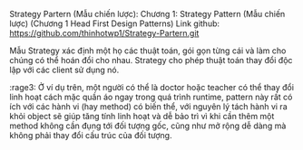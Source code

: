 Strategy Partern (Mẫu chiến lược):  Chương 1: Strategy Pattern (Mẫu chiến lược)
 (Chương 1 Head First Design Patterns)
Link github: https://github.com/thinhotwp1/Strategy-Partern.git

Mẫu Strategy xác định một họ các thuật toán, gói gọn từng cái và làm cho chúng có thể hoán đổi cho nhau. Strategy cho phép thuật toán thay đổi độc lập với các client sử dụng nó.

:rage3: Ở ví dụ trên, một người có thể là doctor hoặc teacher có thể thay đổi linh hoạt cách mặc quần áo ngay trong quá trình runtime, pattern này rất có ích với các hành vi (hay method) có biến thể, với nguyên lý tách hành vi ra khỏi object sẽ giúp tăng tính linh hoạt và dễ bảo trì vì khi cần thêm một method không cần đụng tới đối tượng gốc, cũng như mở rộng dễ dàng mà không phải thay đổi cấu trúc của đối tượng. 
